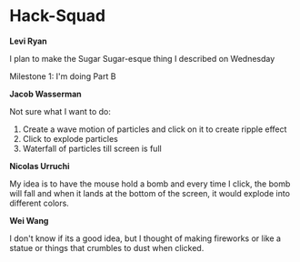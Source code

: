 # Hack-Squad
**Levi Ryan**

I plan to make the Sugar Sugar-esque thing I described on Wednesday

Milestone 1: I'm doing Part B






**Jacob Wasserman**

Not sure what I want to do:

1. Create a wave motion of particles and click on it to create ripple effect
2. Click to explode particles
3. Waterfall of particles till screen is full








**Nicolas Urruchi**

My idea is to have the mouse hold a bomb and every time I click, the bomb will fall and when it lands at the bottom of the screen, it would explode into different colors.






**Wei Wang**

I don't know if its a good idea, but I thought of making fireworks or like a statue or things that crumbles to dust when clicked.
